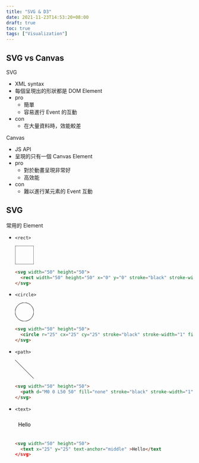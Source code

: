 ```yaml
---
title: "SVG & D3"
date: 2021-11-23T14:53:20+08:00
draft: true
toc: true
tags: ["Visualization"]
---
```


## SVG vs Canvas

SVG
- XML syntax
- 每個呈現出的形狀都是 DOM Element
- pro
  - 簡單
  - 容易進行 Event 的互動
- con
  - 在大量資料時，效能較差

Canvas
- JS API
- 呈現的只有一個 Canvas Element
- pro
  - 對於動畫呈現非常好
  - 高效能
- con
  - 難以進行某元素的 Event 互動

## SVG

常用的 Element

- `<rect>`

  <div>
    <svg width="50" height="50">
      <rect width="50" height="50" x="0" y="0" stroke="black" stroke-width="1" fill="none" />
    </svg>
  </div>

  ```html
  <svg width="50" height="50">
    <rect width="50" height="50" x="0" y="0" stroke="black" stroke-width="1" fill="none" />
  </svg>
  ```
  
- `<circle>`

  <div>
    <svg width="50" height="50">
      <circle r="25" cx="25" cy="25" stroke="black" stroke-width="1" fill="none" />
    </svg>
  </div>
  
  ```html
  <svg width="50" height="50">
    <circle r="25" cx="25" cy="25" stroke="black" stroke-width="1" fill="none" />
  </svg>
  ```
- `<path>`

  <div>
    <svg width="50" height="50">
      <path d="M0 0 L50 50" fill="none" stroke="black" stroke-width="1"/>
    </svg>
  </div>
  
  ```html
  <svg width="50" height="50">
    <path d="M0 0 L50 50" fill="none" stroke="black" stroke-width="1"/>
  </svg>
  ```
- `<text>`

  <div>
    <svg width="50" height="50">
      <text x="25" y="25" text-anchor="middle" >Hello</text>
    </svg>
  </div>

  ```html
  <svg width="50" height="50">
    <text x="25" y="25" text-anchor="middle" >Hello</text
  </svg>
  ```